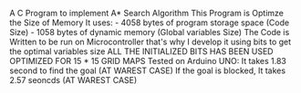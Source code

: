 A C Program to implement A* Search Algorithm 
This Program is Optimze the Size of Memory
It uses:
    - 4058 bytes of program storage space (Code Size)
    - 1058 bytes of dynamic memory (Global variables Size)
The Code is Written to be run on Microcontroller that's why I develop it using bits to get the optimal variables size
ALL THE INITIALIZED BITS HAS BEEN USED
OPTIMIZED FOR 15 * 15 GRID MAPS
Tested on Arduino UNO:
    It takes 1.83 second to find the goal (AT WAREST CASE)
    If the goal is blocked, It takes 2.57 seoncds (AT WAREST CASE)
